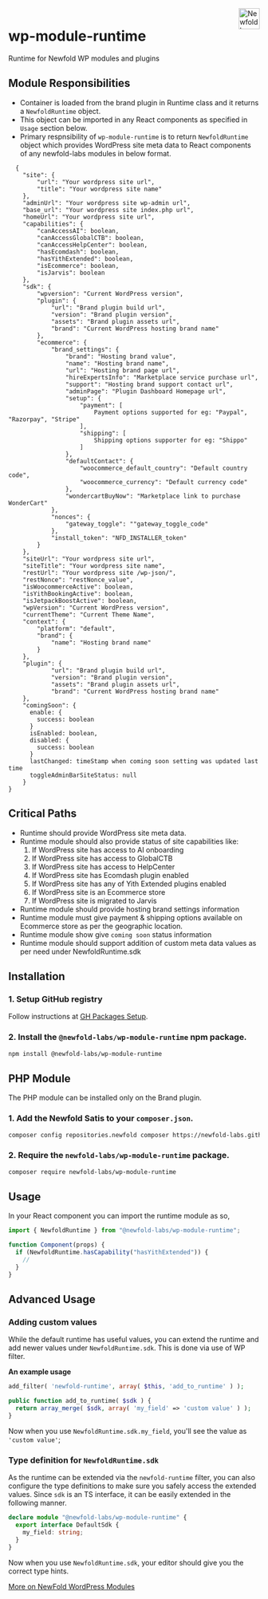 <a href="https://newfold.com/" target="_blank">
    <img src="https://newfold.com/content/experience-fragments/newfold/site-header/master/_jcr_content/root/header/logo.coreimg.svg/1621395071423/newfold-digital.svg" alt="Newfold Logo" title="Newfold Digital" align="right" 
height="42" />
</a>

# wp-module-runtime

Runtime for Newfold WP modules and plugins

## Module Responsibilities

* Container is loaded from the brand plugin in Runtime class and it returns a `NewfoldRuntime` object. 
* This object can be imported in any React components as specified in `Usage` section below. 
* Primary respnsibility of `wp-module-runtime` is to return `NewfoldRuntime` object which provides WordPress site meta data to React components of any newfold-labs modules in below format.


```
  {
    "site": {
        "url": "Your wordpress site url",
        "title": "Your wordpress site name"
    },
    "adminUrl": "Your wordpress site wp-admin url",
    "base_url": "Your wordpress site index.php url",
    "homeUrl": "Your wordpress site url",
    "capabilities": {
        "canAccessAI": boolean,
        "canAccessGlobalCTB": boolean,
        "canAccessHelpCenter": boolean,
        "hasEcomdash": boolean,
        "hasYithExtended": boolean,
        "isEcommerce": boolean,
        "isJarvis": boolean
    },
    "sdk": {
        "wpversion": "Current WordPress version",
        "plugin": {
            "url": "Brand plugin build url",
            "version": "Brand plugin version",
            "assets": "Brand plugin assets url",
            "brand": "Current WordPress hosting brand name"
        },
        "ecommerce": {
            "brand_settings": {
                "brand": "Hosting brand value",
                "name": "Hosting brand name",
                "url": "Hosting brand page url",
                "hireExpertsInfo": "Marketplace service purchase url",
                "support": "Hosting brand support contact url",
                "adminPage": "Plugin Dashboard Homepage url",
                "setup": {
                    "payment": [
                        Payment options supported for eg: "Paypal", "Razorpay", "Stripe"
                    ],
                    "shipping": [
                        Shipping options supporter for eg: "Shippo"
                    ]
                },
                "defaultContact": {
                    "woocommerce_default_country": "Default country code",
                    "woocommerce_currency": "Default currency code"
                },
                "wondercartBuyNow": "Marketplace link to purchase WonderCart"
            },
            "nonces": {
                "gateway_toggle": ""gateway_toggle_code"
            },
            "install_token": "NFD_INSTALLER_token"
        }
    },
    "siteUrl": "Your wordpress site url",
    "siteTitle": "Your wordpress site name",
    "restUrl": "Your wordpress site /wp-json/",
    "restNonce": "restNonce_value",
    "isWoocommerceActive": boolean,
    "isYithBookingActive": boolean,
    "isJetpackBoostActive": boolean,
    "wpVersion": "Current WordPress version",
    "currentTheme": "Current Theme Name",
    "context": {
        "platform": "default",
        "brand": {
            "name": "Hosting brand name"
        }
    },
    "plugin": {
            "url": "Brand plugin build url",
            "version": "Brand plugin version",
            "assets": "Brand plugin assets url",
            "brand": "Current WordPress hosting brand name"
    },
    "comingSoon": {
      enable: {
        success: boolean
      }  
      isEnabled: boolean,
      disabled: {
        success: boolean
      }
      lastChanged: timeStamp when coming soon setting was updated last time
      toggleAdminBarSiteStatus: null
    }
}
```

## Critical Paths

* Runtime should provide WordPress site meta data.
* Runtime module should also provide status of site capabilities like: 
    1. If WordPress site has access to AI onboarding
    2. If WordPress site has access to GlobalCTB
    3. If WordPress site has access to HelpCenter
    4. If WordPress site has Ecomdash plugin enabled
    5. If WordPress site has any of Yith Extended plugins enabled 
    6. If WordPress site is an Ecommerce store
    7. If WordPress site is migrated to Jarvis
* Runtime module should provide hosting brand settings information
* Runtime module must give payment & shipping options available on Ecommerce store as per the geographic location.
* Runtime module show give `coming soon` status information
* Runtime module should support addition of custom meta data values as per need under NewfoldRuntime.sdk

## Installation

### 1. Setup GitHub registry

Follow instructions at [GH Packages Setup](https://gist.github.com/aulisius/1a6e4961f17039d82275a6941331b021).

### 2. Install the `@newfold-labs/wp-module-runtime` npm package.

```bash
npm install @newfold-labs/wp-module-runtime
```

## PHP Module

The PHP module can be installed only on the Brand plugin.

### 1. Add the Newfold Satis to your `composer.json`.

```bash
composer config repositories.newfold composer https://newfold-labs.github.io/satis
```

### 2. Require the `newfold-labs/wp-module-runtime` package.

```bash
composer require newfold-labs/wp-module-runtime
```

## Usage

In your React component you can import the runtime module as so,

```js
import { NewfoldRuntime } from "@newfold-labs/wp-module-runtime";

function Component(props) {
  if (NewfoldRuntime.hasCapability("hasYithExtended")) {
    //
  }
}
```

## Advanced Usage

### Adding custom values

While the default runtime has useful values, you can extend the runtime and add newer values under `NewfoldRuntime.sdk`. This is done via use of WP filter.

__An example usage__

```php
add_filter( 'newfold-runtime', array( $this, 'add_to_runtime' ) );

public function add_to_runtime( $sdk ) {
  return array_merge( $sdk, array( 'my_field' => 'custom value' ) );
}
```

Now when you use `NewfoldRuntime.sdk.my_field`, you'll see the value as `'custom value'`;

### Type definition for `NewfoldRuntime.sdk`

As the runtime can be extended via the `newfold-runtime` filter, you can also configure the type definitions to make sure you safely access the extended values. Since `sdk` is an TS interface, it can be easily extended in the following manner.

```ts
declare module "@newfold-labs/wp-module-runtime" {
  export interface DefaultSdk {
    my_field: string;
  }
}
```

Now when you use `NewfoldRuntime.sdk`, your editor should give you the correct type hints.

[More on NewFold WordPress Modules](https://github.com/newfold-labs/wp-module-loader)
